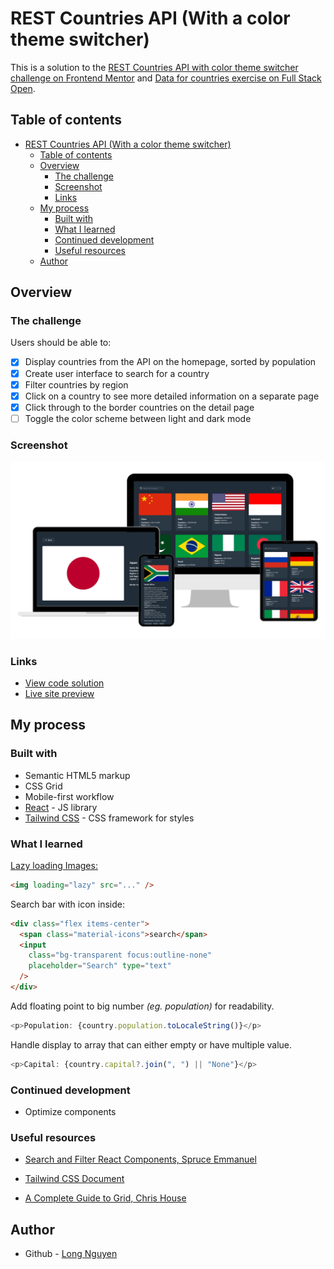 # REST Countries API (With a color theme switcher)

This is a solution to the [REST Countries API with color theme switcher challenge on Frontend Mentor](https://www.frontendmentor.io/challenges/rest-countries-api-with-color-theme-switcher-5cacc469fec04111f7b848ca) and [Data for countries exercise on Full Stack Open](https://fullstackopen.com/en/part2/getting_data_from_server#exercises-2-11-2-14).

## Table of contents

- [REST Countries API (With a color theme switcher)](#rest-countries-api-with-a-color-theme-switcher)
  - [Table of contents](#table-of-contents)
  - [Overview](#overview)
    - [The challenge](#the-challenge)
    - [Screenshot](#screenshot)
    - [Links](#links)
  - [My process](#my-process)
    - [Built with](#built-with)
    - [What I learned](#what-i-learned)
    - [Continued development](#continued-development)
    - [Useful resources](#useful-resources)
  - [Author](#author)

## Overview

### The challenge

Users should be able to:

- [x] Display countries from the API on the homepage, sorted by population
- [x] Create user interface to search for a country
- [x] Filter countries by region
- [x] Click on a country to see more detailed information on a separate page
- [x] Click through to the border countries on the detail page
- [ ] Toggle the color scheme between light and dark mode

### Screenshot

![screenshot](./screenshot.png)

### Links

- [View code solution](https://your-solution-url.com)
- [Live site preview](https://minhlong149.github.io/rest-countries-api/)

## My process

### Built with

- Semantic HTML5 markup
- CSS Grid
- Mobile-first workflow
- [React](https://reactjs.org/) - JS library
- [Tailwind CSS](https://styled-components.com/) - CSS framework for styles

### What I learned

[Lazy loading Images:](https://developer.mozilla.org/en-US/docs/Web/Performance/Lazy_loading#images_and_iframes)

```html
<img loading="lazy" src="..." />
```

Search bar with icon inside:

```html
<div class="flex items-center">
  <span class="material-icons">search</span>
  <input
    class="bg-transparent focus:outline-none"
    placeholder="Search" type="text"
  />
</div>
```

Add floating point to big number *(eg. population)* for readability.

```js
<p>Population: {country.population.toLocaleString()}</p>
```

Handle display to array that can either empty or have multiple value.

```js
<p>Capital: {country.capital?.join(", ") || "None"}</p>
```

### Continued development

- Optimize components

### Useful resources

- [Search and Filter React Components, Spruce Emmanuel](https://www.freecodecamp.org/news/search-and-filter-component-in-reactjs/)

- [Tailwind CSS Document](https://tailwindcss.com/docs/)
- [A Complete Guide to Grid, Chris House](https://www.example.com)

## Author

- Github - [Long Nguyen](https://github.com/minhlong149)
